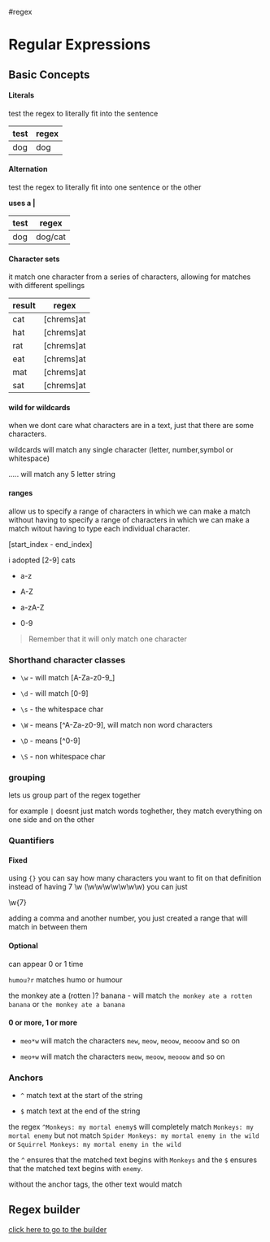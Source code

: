 #regex
# Regular Expressions 

## Basic Concepts 

#### Literals 

test the regex to literally fit into the sentence 

test | regex
--- | ---
dog | dog

#### Alternation

test the regex to literally fit into one sentence or the other

**uses a |**

test | regex
--- | ---
dog | dog/cat

#### Character sets 

it match one character from a series of characters, allowing for matches with different spellings

result | regex
--- | ---
cat | [chrems]at
hat | [chrems]at
rat | [chrems]at
eat | [chrems]at
mat | [chrems]at
sat | [chrems]at

#### wild for wildcards

when we dont care what characters are in a text, just that there are some characters.

wildcards will match any single character (letter, number,symbol or whitespace)

..... will match any 5 letter string

#### ranges

allow us to specify a range of characters in which we can make a match without having to specify a range of characters in which we can make a match witout having to type each individual character. 

[start_index - end_index]

i adopted [2-9\] cats

- a-z 

- A-Z

- a-zA-Z

- 0-9

> Remember that it will only match one character

### Shorthand character classes

- `\w` - will match [A-Za-z0-9_]

- `\d` - will match [0-9]

- `\s` - the whitespace char

- `\W` - means [^A-Za-z0-9], will match non word characters

- `\D` - means [^0-9]

- `\S` - non whitespace char

### grouping 

lets us group part of the regex together

for example `|` doesnt just match words toghether, they match everything on one side and on the other

### Quantifiers 

#### Fixed

using `{}` you can say how many characters you want to fit on that definition instead of having 7 \w (\w\w\w\w\w\w\w) you can just

\w{7}

adding a comma and another number, you just created a range that will match in between them 

#### Optional

can appear 0 or 1 time 

`humou?r` matches humo or humour

the monkey ate a (rotten )? banana - will match `the monkey ate a rotten banana` or `the monkey ate a banana`

#### 0 or more, 1 or more

- `meo*w` will match the characters `mew`, `meow`, `meoow`, `meooow` and so on

- `meo+w` will match the characters `meow`, `meoow`, `meooow` and so on

### Anchors

- `^` match text at the start of the string

- `$` match text at the end of the string

the regex `^Monkeys: my mortal enemy$` will completely match `Monkeys: my mortal enemy` but not match `Spider Monkeys: my mortal enemy in the wild` or `Squirrel Monkeys: my mortal enemy in the wild` 

the `^` ensures that the matched text begins with `Monkeys` and the `$` ensures that the matched text begins with `enemy`.

without the anchor tags, the other text would match


## Regex builder 

[click here to go to the builder](https://regexr.com)
